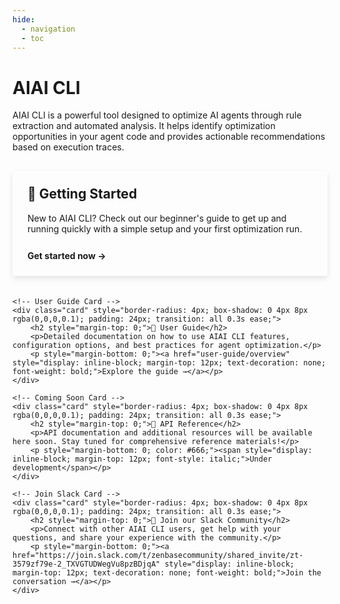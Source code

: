```yaml
---
hide:
  - navigation
  - toc
---
```


# AIAI CLI

AIAI CLI is a powerful tool designed to optimize AI agents through rule extraction and automated analysis. It helps identify optimization opportunities in your agent code and provides actionable recommendations based on execution traces.

<div class="grid-container" style="display: grid; grid-template-columns: repeat(auto-fit, minmax(300px, 1fr)); gap: 20px; margin: 30px 0;">
    <!-- Getting Started Card -->
    <div class="card" style="border-radius: 4px; box-shadow: 0 4px 8px rgba(0,0,0,0.1); padding: 24px; transition: all 0.3s ease;">
        <h2 style="margin-top: 0;">🚀 Getting Started</h2>
        <p>New to AIAI CLI? Check out our beginner's guide to get up and running quickly with a simple setup and your first optimization run.</p>
        <p style="margin-bottom: 0;"><a href="getting-started/getting-started" style="display: inline-block; margin-top: 12px; text-decoration: none; font-weight: bold;">Get started now →</a></p>
    </div>
    
    <!-- User Guide Card -->
    <div class="card" style="border-radius: 4px; box-shadow: 0 4px 8px rgba(0,0,0,0.1); padding: 24px; transition: all 0.3s ease;">
        <h2 style="margin-top: 0;">📖 User Guide</h2>
        <p>Detailed documentation on how to use AIAI CLI features, configuration options, and best practices for agent optimization.</p>
        <p style="margin-bottom: 0;"><a href="user-guide/overview" style="display: inline-block; margin-top: 12px; text-decoration: none; font-weight: bold;">Explore the guide →</a></p>
    </div>
    
    <!-- Coming Soon Card -->
    <div class="card" style="border-radius: 4px; box-shadow: 0 4px 8px rgba(0,0,0,0.1); padding: 24px; transition: all 0.3s ease;">
        <h2 style="margin-top: 0;">🔌 API Reference</h2>
        <p>API documentation and additional resources will be available here soon. Stay tuned for comprehensive reference materials!</p>
        <p style="margin-bottom: 0; color: #666;"><span style="display: inline-block; margin-top: 12px; font-style: italic;">Under development</span></p>
    </div>
    
    <!-- Join Slack Card -->
    <div class="card" style="border-radius: 4px; box-shadow: 0 4px 8px rgba(0,0,0,0.1); padding: 24px; transition: all 0.3s ease;">
        <h2 style="margin-top: 0;">💬 Join our Slack Community</h2>
        <p>Connect with other AIAI CLI users, get help with your questions, and share your experience with the community.</p>
        <p style="margin-bottom: 0;"><a href="https://join.slack.com/t/zenbasecommunity/shared_invite/zt-3579zf79e-2_TXVGTUDWegVu8pzBDjqA" style="display: inline-block; margin-top: 12px; text-decoration: none; font-weight: bold;">Join the conversation →</a></p>
    </div>
</div>
